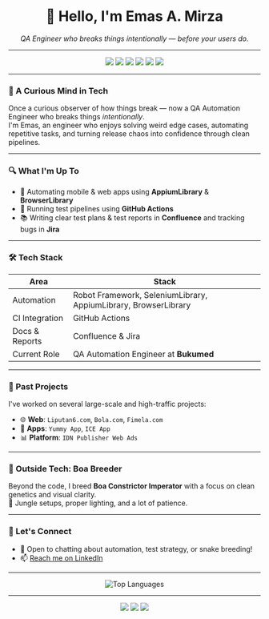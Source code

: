 <h1 align="center">👋 Hello, I'm Emas A. Mirza</h1>
<p align="center"><i>QA Engineer who breaks things intentionally — before your users do.</i></p>

---

<p align="center">
  <img src="https://img.shields.io/badge/Robot_Framework-Active-blue?style=for-the-badge&logo=python&logoColor=white" />
  <img src="https://img.shields.io/badge/SeleniumLibrary-Used-green?style=for-the-badge" />
  <img src="https://img.shields.io/badge/AppiumLibrary-Mobile_Automation-purple?style=for-the-badge" />
  <img src="https://img.shields.io/badge/RequestsLibrary-API_Testing-orange?style=for-the-badge" />
  <img src="https://img.shields.io/badge/BrowserLibrary-Modern_UI-yellow?style=for-the-badge" />
  <img src="https://img.shields.io/badge/YAML-Configuration-critical?style=for-the-badge&logo=yaml" />
</p>

---

### 🧠 A Curious Mind in Tech

Once a curious observer of how things break — now a QA Automation Engineer who breaks things *intentionally*.  
I'm Emas, an engineer who enjoys solving weird edge cases, automating repetitive tasks, and turning release chaos into confidence through clean pipelines.

---

### 🔍 What I'm Up To

- 📱 Automating mobile & web apps using **AppiumLibrary** & **BrowserLibrary**
- 🚀 Running test pipelines using **GitHub Actions**
- 📚 Writing clear test plans & test reports in **Confluence** and tracking bugs in **Jira**

---

### 🛠️ Tech Stack

| Area           | Stack                                                              |
|----------------|---------------------------------------------------------------------|
| Automation     | Robot Framework, SeleniumLibrary, AppiumLibrary, BrowserLibrary    |
| CI Integration | GitHub Actions                                       |
| Docs & Reports | Confluence & Jira                                          |
| Current Role   | QA Automation Engineer at **Bukumed**                              |

---

### 🧾 Past Projects

I've worked on several large-scale and high-traffic projects:

- 🌐 **Web**: `Liputan6.com`, `Bola.com`, `Fimela.com`
- 📱 **Apps**: `Yummy App`, `ICE App`
- 📊 **Platform**: `IDN Publisher Web Ads`

---

### 🐍 Outside Tech: Boa Breeder

Beyond the code, I breed **Boa Constrictor Imperator** with a focus on clean genetics and visual clarity.  
📸 Jungle setups, proper lighting, and a lot of patience.

---

### 🤝 Let's Connect

- 💬 Open to chatting about automation, test strategy, or snake breeding!
- 📫 [Reach me on LinkedIn](https://www.linkedin.com/in/emas-achmad-mirza-b059bb147/)  

---

<p align="center">
  <img src="https://github-readme-stats.vercel.app/api/top-langs/?username=emasmirza03&layout=compact&theme=tokyonight" alt="Top Languages"/>
</p>


---

<p align="center">
  <img src="https://img.shields.io/badge/Commits-1500%2B-blue?style=for-the-badge&logo=github" />
  <img src="https://img.shields.io/badge/Automation%20Tests-Extensive-green?style=for-the-badge&logo=robotframework" />
  <img src="https://img.shields.io/badge/Private_Projects-Many-lightgrey?style=for-the-badge&logo=lock" />
</p>
